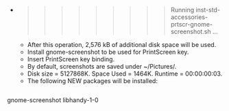 * >>>>>>>>> Running inst-std-accessories-prtscr-gnome-screenshot.sh ...
  * After this operation, 2,576 kB of additional disk space will be used.
  * Install gnome-screenshot to be used for PrintScreen key.
  * Insert PrintScreen key binding.
  * By default, screenshots are saved under ~/Pictures/.
  * Disk size = 5127868K. Space Used = 1464K. Runtime = 00:00:00:03.
  * The following NEW packages will be installed:
  ```bash
gnome-screenshot libhandy-1-0
  ```
